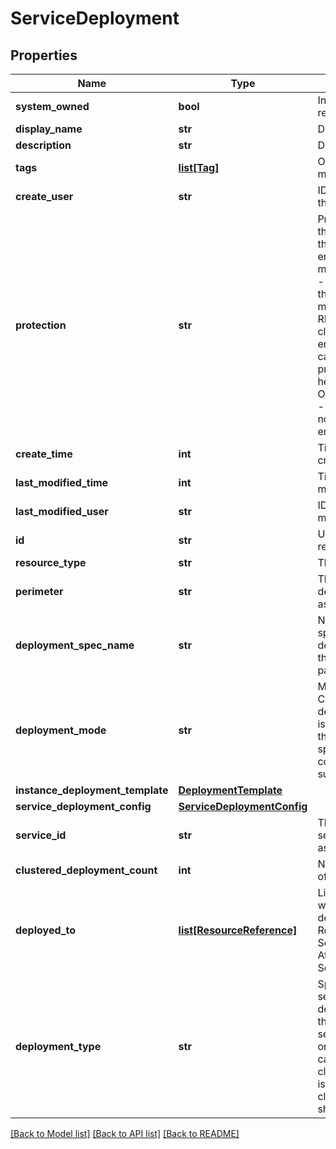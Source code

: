 # ServiceDeployment

## Properties
Name | Type | Description | Notes
------------ | ------------- | ------------- | -------------
**system_owned** | **bool** | Indicates system owned resource | [optional] 
**display_name** | **str** | Defaults to ID if not set | [optional] 
**description** | **str** | Description of this resource | [optional] 
**tags** | [**list[Tag]**](Tag.md) | Opaque identifiers meaningful to the API user | [optional] 
**create_user** | **str** | ID of the user who created this resource | [optional] 
**protection** | **str** | Protection status is one of the following: PROTECTED - the client who retrieved the entity is not allowed             to modify it. NOT_PROTECTED - the client who retrieved the entity is allowed                 to modify it REQUIRE_OVERRIDE - the client who retrieved the entity is a super                    user and can modify it, but only when providing                    the request header X-Allow-Overwrite&#x3D;true. UNKNOWN - the _protection field could not be determined for this           entity.  | [optional] 
**create_time** | **int** | Timestamp of resource creation | [optional] 
**last_modified_time** | **int** | Timestamp of last modification | [optional] 
**last_modified_user** | **str** | ID of the user who last modified this resource | [optional] 
**id** | **str** | Unique identifier of this resource | [optional] 
**resource_type** | **str** | The type of this resource. | [optional] 
**perimeter** | **str** | This indicates the deployment perimeter, such as a VC cluster or a host. | [optional] [default to 'HOST']
**deployment_spec_name** | **str** | Name of the deployment spec to be used for deployment, which specifies the OVF provided by the partner and the form factor. | 
**deployment_mode** | **str** | Mode of deployment. Currently, only stand alone deployment is supported. It is a single VM deployed through this deployment spec. In future, HA configurations will be supported here. | [optional] [default to 'STAND_ALONE']
**instance_deployment_template** | [**DeploymentTemplate**](DeploymentTemplate.md) |  | 
**service_deployment_config** | [**ServiceDeploymentConfig**](ServiceDeploymentConfig.md) |  | 
**service_id** | **str** | The Service to which the service deployment is associated. | [optional] 
**clustered_deployment_count** | **int** | Number of instances in case of clustered deployment. | [optional] [default to 1]
**deployed_to** | [**list[ResourceReference]**](ResourceReference.md) | List of resource references where service instance be deployed. Ex. Tier 0 Logical Router in case of N-S ServiceInsertion. Service Attachment in case of E-W ServiceInsertion. | [optional] 
**deployment_type** | **str** | Specifies whether the service VM should be deployed on each host such that it provides partner service locally on the host, or whether the service VMs can be deployed as a cluster. If deployment_type is CLUSTERED, then the clustered_deployment_count should be provided. | [optional] [default to 'CLUSTERED']

[[Back to Model list]](../README.md#documentation-for-models) [[Back to API list]](../README.md#documentation-for-api-endpoints) [[Back to README]](../README.md)

